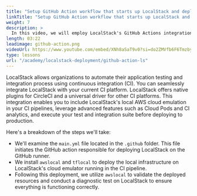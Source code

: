 ```yaml
---
title: "Setup GitHub Action workflow that starts up LocalStack and deploys the infrastructure"
linkTitle: "Setup GitHub Action workflow that starts up LocalStack and deploys the infrastructure"
weight: 7
description: >
  In this video, we will employ LocalStack's GitHub Actions integration to deploy our application's infrastructure on LocalStack. Additionally, we will perform a diagnostic test to validate the deployment, ensuring that the infrastructure is set up correctly. This will enable you to conduct cloud integration tests for your application and infrastructure.
length: 03:22
leadimage: github-action.png
videoUrl: https://www.youtube.com/embed/XNh8aSaT9v0?si=do2ZMVfb6F6Tmzby
type: lessons
url: "/academy/localstack-deployment/github-action-ls"
---
```


LocalStack allows organizations to automate their application testing and integration process using continuous integration (CI). You can seamlessly integrate LocalStack with your current CI platform. LocalStack offers native plugins for CircleCI and a universal driver for other CI platforms. This integration enables you to include LocalStack's local AWS cloud emulation in your CI pipelines, leverage advanced features such as Cloud Pods and CI analytics, and execute your test and integration suite before deploying to production.

Here's a breakdown of the steps we'll take:

- We'll examine the `main.yml` file located in the `.github` folder. This file initiates the GitHub action responsible for deploying LocalStack on the GitHub runner. 
- We install `awslocal` and `tflocal` to deploy the local infrastructure on LocalStack's cloud emulator running in the CI pipeline. 
- Following this deployment, we utilize `awslocal` to validate the deployed resources and conduct a diagnostic test on LocalStack to ensure everything is functioning correctly.
